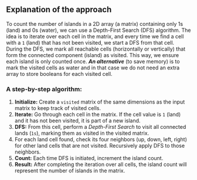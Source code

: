 ## Explanation of the approach

To count the number of islands in a 2D array (a matrix) containing only 1s (land) and 0s (water), we can use a Depth-First Search (DFS) algorithm. The idea is to iterate over each cell in the matrix, and every time we find a cell with a `1` (land) that has not been visited, we start a DFS from that cell. During the DFS, we mark all reachable cells (horizontally or vertically) that form the connected component (island) as visited. This way, we ensure each island is only counted once.
_**An alternative**_ (to save memory) is to mark the visited cells as water and in that case we do not need an extra array to store
booleans for each visited cell. 


### A step-by-step algorithm:

1. **Initialize:** Create a `visited` matrix of the same dimensions as the input matrix to keep track of visited cells.
2. **Iterate:** Go through each cell in the matrix. If the cell value is `1` (land) and it has not been visited, it is part of a new island.
3. **DFS:** From this cell, perform a _Depth-First Search_ to visit all connected lands (`1s`), marking them as visited in the visited matrix.
4. For each land cell found, check its four neighbors (up, down, left, right) for other land cells that are not visited.
Recursively apply DFS to those neighbors.
5. **Count:** Each time DFS is initiated, increment the island count.
6. **Result:** After completing the iteration over all cells, the island count will represent the number of islands in the matrix. 